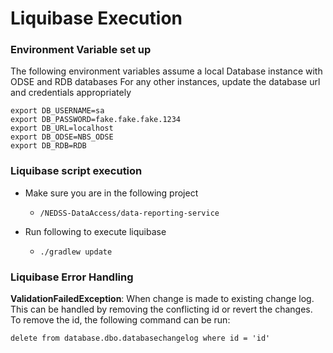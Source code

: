 # Liquibase Execution

### Environment Variable set up

The following environment variables assume a local Database instance with ODSE and RDB databases
For any other instances, update the database url and credentials appropriately

```
export DB_USERNAME=sa
export DB_PASSWORD=fake.fake.fake.1234
export DB_URL=localhost 
export DB_ODSE=NBS_ODSE
export DB_RDB=RDB
```

### Liquibase script execution

* Make sure you are in the following project

    * `/NEDSS-DataAccess/data-reporting-service`

* Run following to execute liquibase

    * ```./gradlew update```

### Liquibase Error Handling

<b>ValidationFailedException</b>: When change is made to existing change log. This can be handled by removing the conflicting id or revert the changes.
To remove the id, the following command can be run:

```
delete from database.dbo.databasechangelog where id = 'id'
```

